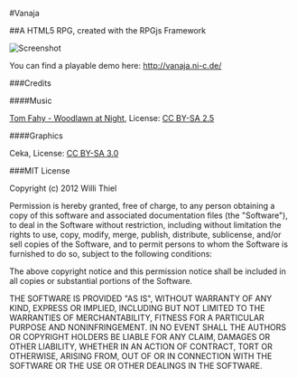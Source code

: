 #Vanaja

##A HTML5 RPG, created with the RPGjs Framework

![Screenshot](http://ni-c.github.com/vanaja/screen.png)

You can find a playable demo here: http://vanaja.ni-c.de/

###Credits

####Music

[Tom Fahy - Woodlawn at Night](http://www.opsound.org/artist/tomfahy/), License: [CC BY-SA 2.5](http://creativecommons.org/licenses/by-nc-sa/2.5/)

####Graphics

Ceka, License: [CC BY-SA 3.0](http://creativecommons.org/licenses/by-nc-sa/3.0/)

###MIT License

Copyright (c) 2012 Willi Thiel

Permission is hereby granted, free of charge, to any person obtaining a copy of this software and associated documentation files (the "Software"), to deal in the Software without restriction, including without limitation the rights to use, copy, modify, merge, publish, distribute, sublicense, and/or sell copies of the Software, and to permit persons to whom the Software is furnished to do so, subject to the following conditions:

The above copyright notice and this permission notice shall be included in all copies or substantial portions of the Software.

THE SOFTWARE IS PROVIDED "AS IS", WITHOUT WARRANTY OF ANY KIND, EXPRESS OR IMPLIED, INCLUDING BUT NOT LIMITED TO THE WARRANTIES OF MERCHANTABILITY, FITNESS FOR A PARTICULAR PURPOSE AND NONINFRINGEMENT. IN NO EVENT SHALL THE AUTHORS OR COPYRIGHT HOLDERS BE LIABLE FOR ANY CLAIM, DAMAGES OR OTHER LIABILITY, WHETHER IN AN ACTION OF CONTRACT, TORT OR OTHERWISE, ARISING FROM, OUT OF OR IN CONNECTION WITH THE SOFTWARE OR THE USE OR OTHER DEALINGS IN THE SOFTWARE.